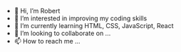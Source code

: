 - 👋 Hi, I’m Robert
- 👀 I’m interested in improving my coding skills
- 🌱 I’m currently learning HTML, CSS, JavaScript, React
- 💞️ I’m looking to collaborate on ...
- 📫 How to reach me ...

<!---
AreHaych/AreHaych is a ✨ special ✨ repository because its `README.md` (this file) appears on your GitHub profile.
You can click the Preview link to take a look at your changes.
--->
